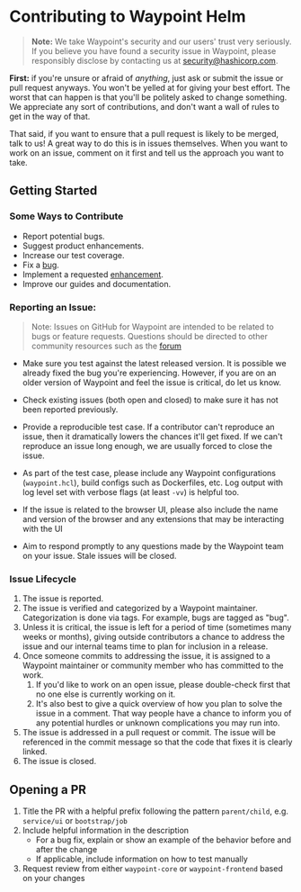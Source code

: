 # Contributing to Waypoint Helm

>**Note:** We take Waypoint's security and our users' trust very seriously.
>If you believe you have found a security issue in Waypoint, please responsibly
>disclose by contacting us at security@hashicorp.com.

**First:** if you're unsure or afraid of _anything_, just ask or submit the
issue or pull request anyways. You won't be yelled at for giving your best
effort. The worst that can happen is that you'll be politely asked to change
something. We appreciate any sort of contributions, and don't want a wall of
rules to get in the way of that.

That said, if you want to ensure that a pull request is likely to be merged,
talk to us! A great way to do this is in issues themselves. When you want to
work on an issue, comment on it first and tell us the approach you want to take.

## Getting Started

### Some Ways to Contribute

* Report potential bugs.
* Suggest product enhancements.
* Increase our test coverage.
* Fix a [bug](https://github.com/hashicorp/waypoint-helm/labels/bug).
* Implement a requested [enhancement](https://github.com/hashicorp/waypoint-helm/labels/enhancement).
* Improve our guides and documentation.

### Reporting an Issue:

>Note: Issues on GitHub for Waypoint are intended to be related to bugs or feature requests.
>Questions should be directed to other community resources such as the [forum](https://discuss.hashicorp.com/)

* Make sure you test against the latest released version. It is possible we
already fixed the bug you're experiencing. However, if you are on an older
version of Waypoint and feel the issue is critical, do let us know.

* Check existing issues (both open and closed) to make sure it has not been
reported previously.

* Provide a reproducible test case. If a contributor can't reproduce an issue,
then it dramatically lowers the chances it'll get fixed. If we can't reproduce
an issue long enough, we are usually forced to close the issue.

* As part of the test case, please include any Waypoint configurations
(`waypoint.hcl`), build configs such as Dockerfiles, etc. Log output with
log level set with verbose flags (at least `-vv`) is helpful too.

* If the issue is related to the browser UI, please also include the name 
and version of the browser and any extensions that may be interacting 
with the UI

* Aim to respond promptly to any questions made by the Waypoint team on your
issue. Stale issues will be closed.

### Issue Lifecycle

1. The issue is reported.
1. The issue is verified and categorized by a Waypoint maintainer.
   Categorization is done via tags. For example, bugs are tagged as "bug".
1. Unless it is critical, the issue is left for a period of time (sometimes many
   weeks or months), giving outside contributors a chance to address the issue
   and our internal teams time to plan for inclusion in a release.
1. Once someone commits to addressing the issue, it is assigned to a Waypoint maintainer
   or community member who has committed to the work.
   1. If you'd like to work on an open issue, please double-check first that no
   one else is currently working on it.
   1. It's also best to give a quick overview of how you plan to solve the issue
   in a comment. That way people have a chance to inform you of any potential
   hurdles or unknown complications you may run into.
1. The issue is addressed in a pull request or commit. The issue will be
   referenced in the commit message so that the code that fixes it is clearly
   linked.
1. The issue is closed.

## Opening a PR

1. Title the PR with a helpful prefix following the pattern `parent/child`, 
e.g. `service/ui` or `bootstrap/job`
1. Include helpful information in the description
   * For a bug fix, explain or show an example of the behavior before and 
  after the change
   * If applicable, include information on how to test manually
1. Request review from either `waypoint-core` or `waypoint-frontend` based on 
your changes
